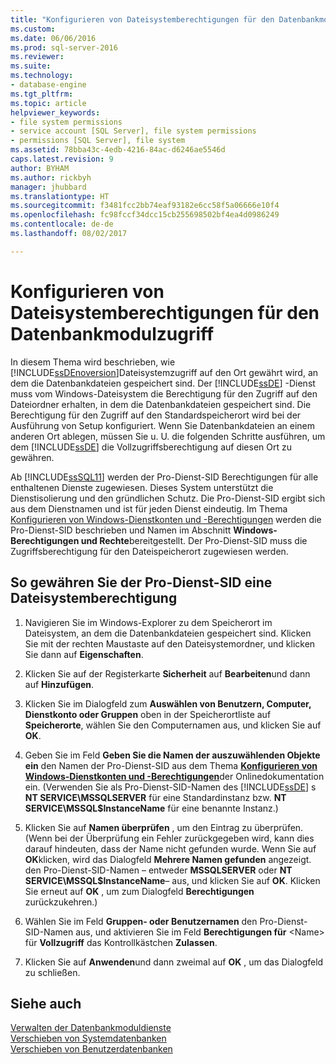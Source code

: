 ```yaml
---
title: "Konfigurieren von Dateisystemberechtigungen für den Datenbankmodulzugriff | Microsoft-Dokumentation"
ms.custom: 
ms.date: 06/06/2016
ms.prod: sql-server-2016
ms.reviewer: 
ms.suite: 
ms.technology:
- database-engine
ms.tgt_pltfrm: 
ms.topic: article
helpviewer_keywords:
- file system permissions
- service account [SQL Server], file system permissions
- permissions [SQL Server], file system
ms.assetid: 78bba43c-4edb-4216-84ac-d6246ae5546d
caps.latest.revision: 9
author: BYHAM
ms.author: rickbyh
manager: jhubbard
ms.translationtype: HT
ms.sourcegitcommit: f3481fcc2bb74eaf93182e6cc58f5a06666e10f4
ms.openlocfilehash: fc98fccf34dcc15cb255698502bf4ea4d0986249
ms.contentlocale: de-de
ms.lasthandoff: 08/02/2017

---
```

# <a name="configure-file-system-permissions-for-database-engine-access"></a>Konfigurieren von Dateisystemberechtigungen für den Datenbankmodulzugriff
  In diesem Thema wird beschrieben, wie [!INCLUDE[ssDEnoversion](../../includes/ssdenoversion-md.md)]Dateisystemzugriff auf den Ort gewährt wird, an dem die Datenbankdateien gespeichert sind. Der [!INCLUDE[ssDE](../../includes/ssde-md.md)] -Dienst muss vom Windows-Dateisystem die Berechtigung für den Zugriff auf den Dateiordner erhalten, in dem die Datenbankdateien gespeichert sind. Die Berechtigung für den Zugriff auf den Standardspeicherort wird bei der Ausführung von Setup konfiguriert. Wenn Sie Datenbankdateien an einem anderen Ort ablegen, müssen Sie u. U. die folgenden Schritte ausführen, um dem [!INCLUDE[ssDE](../../includes/ssde-md.md)] die Vollzugriffsberechtigung auf diesen Ort zu gewähren.  
  
 Ab [!INCLUDE[ssSQL11](../../includes/sssql11-md.md)] werden der Pro-Dienst-SID Berechtigungen für alle enthaltenen Dienste zugewiesen. Dieses System unterstützt die Dienstisolierung und den gründlichen Schutz. Die Pro-Dienst-SID ergibt sich aus dem Dienstnamen und ist für jeden Dienst eindeutig. Im Thema [Konfigurieren von Windows-Dienstkonten und -Berechtigungen](../../database-engine/configure-windows/configure-windows-service-accounts-and-permissions.md) werden die Pro-Dienst-SID beschrieben und Namen im Abschnitt **Windows-Berechtigungen und Rechte**bereitgestellt. Der Pro-Dienst-SID muss die Zugriffsberechtigung für den Dateispeicherort zugewiesen werden.  
  
## <a name="to-grant-file-system-permission-to-the-per-service-sid"></a>So gewähren Sie der Pro-Dienst-SID eine Dateisystemberechtigung  
  
1.  Navigieren Sie im Windows-Explorer zu dem Speicherort im Dateisystem, an dem die Datenbankdateien gespeichert sind. Klicken Sie mit der rechten Maustaste auf den Dateisystemordner, und klicken Sie dann auf **Eigenschaften**.  
  
2.  Klicken Sie auf der Registerkarte **Sicherheit** auf **Bearbeiten**und dann auf **Hinzufügen**.  
  
3.  Klicken Sie im Dialogfeld zum **Auswählen von Benutzern, Computer, Dienstkonto oder Gruppen** oben in der Speicherortliste auf **Speicherorte**, wählen Sie den Computernamen aus, und klicken Sie auf **OK**.  
  
4.  Geben Sie im Feld **Geben Sie die Namen der auszuwählenden Objekte ein** den Namen der Pro-Dienst-SID aus dem Thema [**Konfigurieren von Windows-Dienstkonten und -Berechtigungen**](../../database-engine/configure-windows/configure-windows-service-accounts-and-permissions.md)der Onlinedokumentation ein. (Verwenden Sie als Pro-Dienst-SID-Namen des [!INCLUDE[ssDE](../../includes/ssde-md.md)] s **NT SERVICE\MSSQLSERVER** für eine Standardinstanz bzw. **NT SERVICE\MSSQL$InstanceName** für eine benannte Instanz.)  
  
5.  Klicken Sie auf **Namen überprüfen** , um den Eintrag zu überprüfen. (Wenn bei der Überprüfung ein Fehler zurückgegeben wird, kann dies darauf hindeuten, dass der Name nicht gefunden wurde. Wenn Sie auf **OK**klicken, wird das Dialogfeld **Mehrere Namen gefunden** angezeigt. den Pro-Dienst-SID-Namen – entweder **MSSQLSERVER** oder **NT SERVICE\MSSQL$InstanceName**– aus, und klicken Sie auf **OK**.  Klicken Sie erneut auf **OK** , um zum Dialogfeld **Berechtigungen** zurückzukehren.)   
6.  Wählen Sie im Feld **Gruppen- oder Benutzernamen** den Pro-Dienst-SID-Namen aus, und aktivieren Sie im Feld **Berechtigungen für** \<Name> für **Vollzugriff** das Kontrollkästchen **Zulassen**.  
  
7. Klicken Sie auf **Anwenden**und dann zweimal auf **OK** , um das Dialogfeld zu schließen.  
  
## <a name="see-also"></a>Siehe auch  
 [Verwalten der Datenbankmoduldienste](../../database-engine/configure-windows/manage-the-database-engine-services.md)   
 [Verschieben von Systemdatenbanken](../../relational-databases/databases/move-system-databases.md)   
 [Verschieben von Benutzerdatenbanken](../../relational-databases/databases/move-user-databases.md)  
  
  

